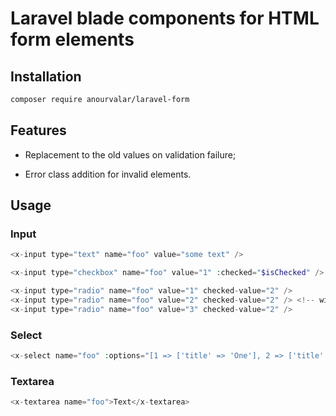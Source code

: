 # Laravel blade components for HTML form elements

## Installation

```bash
composer require anourvalar/laravel-form
```


## Features

- Replacement to the old values on validation failure;

- Error class addition for invalid elements.


## Usage

### Input

```php
<x-input type="text" name="foo" value="some text" />
```

```php
<x-input type="checkbox" name="foo" value="1" :checked="$isChecked" />
```

```php
<x-input type="radio" name="foo" value="1" checked-value="2" />
<x-input type="radio" name="foo" value="2" checked-value="2" /> <!-- will be checked -->
<x-input type="radio" name="foo" value="3" checked-value="2" />
```


### Select

```php
<x-select name="foo" :options="[1 => ['title' => 'One'], 2 => ['title' => 'Two']]" selected="2" />
```


### Textarea

```php
<x-textarea name="foo">Text</x-textarea>
```
